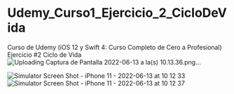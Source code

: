 # Udemy_Curso1_Ejercicio_2_CicloDeVida
Curso de Udemy (iOS 12 y Swift 4: Curso Completo de Cero a Profesional) Ejercicio #2 Ciclo de Vida![Uploading Captura de Pantalla 2022-06-13 a la(s) 10.13.36.png…]()

![Simulator Screen Shot - iPhone 11 - 2022-06-13 at 10 12 33](https://user-images.githubusercontent.com/62978829/173386047-26f5ebce-9dc6-41bb-80f8-46fe032411a8.png)
![Simulator Screen Shot - iPhone 11 - 2022-06-13 at 10 12 37](https://user-images.githubusercontent.com/62978829/173386066-d9b9f071-c6cb-417b-b399-6815ca03ecc9.png)
